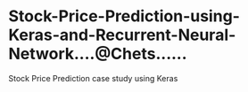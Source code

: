 # Stock-Price-Prediction-using-Keras-and-Recurrent-Neural-Network....@Chets......
Stock Price Prediction case study using Keras
